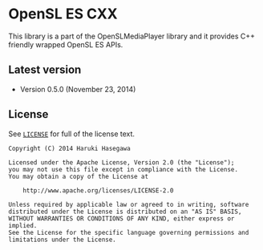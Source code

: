 OpenSL ES CXX
============

This library is a part of the OpenSLMediaPlayer library and it provides C++ friendly wrapped OpenSL ES APIs.

Latest version
---

- Version 0.5.0  (November 23, 2014)

License
---

See [`LICENSE`](LICENSE) for full of the license text.


    Copyright (C) 2014 Haruki Hasegawa

    Licensed under the Apache License, Version 2.0 (the "License");
    you may not use this file except in compliance with the License.
    You may obtain a copy of the License at

        http://www.apache.org/licenses/LICENSE-2.0

    Unless required by applicable law or agreed to in writing, software
    distributed under the License is distributed on an "AS IS" BASIS,
    WITHOUT WARRANTIES OR CONDITIONS OF ANY KIND, either express or implied.
    See the License for the specific language governing permissions and
    limitations under the License.
